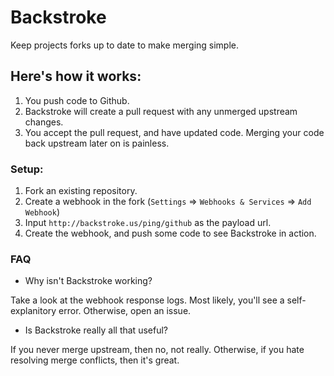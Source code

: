 Backstroke
===
Keep projects forks up to date to make merging simple.

## Here's how it works:
1. You push code to Github.
2. Backstroke will create a pull request with any unmerged upstream changes.
3. You accept the pull request, and have updated code. Merging your code back upstream later on is painless.

### Setup:
1. Fork an existing repository.
2. Create a webhook in the fork (`Settings` => `Webhooks & Services` => `Add Webhook`)
3. Input `http://backstroke.us/ping/github` as the payload url.
4. Create the webhook, and push some code to see Backstroke in action.

### FAQ
- Why isn't Backstroke working?

Take a look at the webhook response logs. Most likely, you'll see a self-explanitory error. Otherwise, open an issue.

- Is Backstroke really all that useful?

If you never merge upstream, then no, not really. Otherwise, if you hate
resolving merge conflicts, then it's great.
